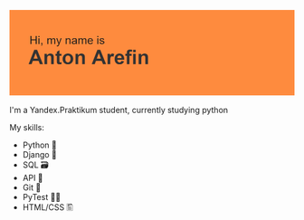 ![alt text](https://github.com/R4zeel/R4zeel/blob/main/header.png?raw=true)

I'm a Yandex.Praktikum student, currently studying python 

My skills:
- Python 🐍
- Django 🎸
- SQL 🗃️
- API 📡
- Git 🌳
- PyTest 👨‍🔬
- HTML/CSS 🖺

<!--
**R4zeel/R4zeel** is a ✨ _special_ ✨ repository because its `README.md` (this file) appears on your GitHub profile.

Here are some ideas to get you started:

- 🔭 I’m currently working on ...
- 🌱 I’m currently learning ...
- 👯 I’m looking to collaborate on ...
- 🤔 I’m looking for help with ...
- 💬 Ask me about ...
- 📫 How to reach me: ...
- 😄 Pronouns: ...
- ⚡ Fun fact: ...
-->
